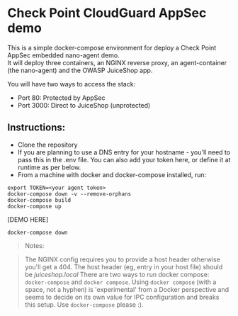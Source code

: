 # Check Point CloudGuard AppSec demo
 
 This is a simple docker-compose environment for deploy a Check Point AppSec embedded nano-agent demo.  
 It will deploy three containers, an NGINX reverse proxy, an agent-container (the nano-agent) and the OWASP JuiceShop app.  

You will have two ways to access the stack:  
* Port 80: Protected by AppSec  
* Port 3000: Direct to JuiceShop (unprotected)  
  
## Instructions:
 
* Clone the repository
* If you are planning to use a DNS entry for your hostname - you'll need to pass this in the .env file. You can also add your token here, or define it at runtime as per below.
* From a machine with docker and docker-compose installed, run:  
```  
export TOKEN=<your agent token>  
docker-compose down -v --remove-orphans
docker-compose build
docker-compose up
```
[DEMO HERE]

```
docker-compose down
```
 


> Notes: 

> The NGINX config requires you to provide a host header otherwise you'll get a 404. The host header (eg, entry in your host file) should be *juiceshop.local*
> There are two ways to run docker compose: `docker-compose` and `docker compose`. Using `docker compose` (with a space, not a hyphen) is 'experimental' from a Docker perspective and seems to decide on its own value for IPC configuration and breaks this setup. Use `docker-compose` please :).
